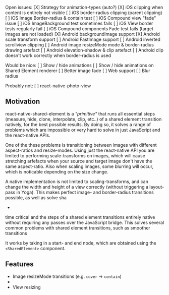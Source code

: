 Open issues:
[X] Strategy for animation-types (auto?)
[X] iOS clipping when content is entirely not visible
[ ] iOS border-radius clipping (parent clipping)
[ ] iOS Image Border-radius & contain test
[ ] iOS Compound view "fade" issue
[ ] iOS ImageBackground test sometimes fails
[ ] iOS View border tests regularly fail
[ ] iOS Compound components Fade test fails (target images are not loaded)
[X] Android backgroundImage support
[X] Android scale transform support
[ ] Android FastImage support
[ ] Android inverted scrollview clipping
[ ] Android image resizeMode mode & border-radius drawing artefact
[ ] Android elevation-shadow & clip artefact
[ ] Android clip doesn't work correctly when border-radius is used

Would be nice:
[ ] Show / hide animations
[ ] Show / hide animations on Shared Element renderer
[ ] Better image fade
[ ] Web support
[ ] Blur radius

Probably not:
[ ] react-native-photo-view





## Motivation

react-native-shared-element is a *"primitive"* that runs all essential steps (measure, hide, clone, interpolate, clip, etc..) of a shared element transition natively, for the best possible results. By doing so, it solves a range of problems which are impossible or very hard to solve in just JavaScript and the react-native APIs.

One of the these problems is transitioning between images with different aspect-ratios and resize-modes. Using just the react-native API you are limited to performing scale-transforms on images, which will cause stretching arfefacts when your source and target image don't have the same aspect-ratio. Also when scaling images, some blurring will occur, which is noticable depending on the size change.

A native implementation is not limited to scaling-transforms, and can change the width and height of a view correctly (without triggering a layout-pass in Yoga). This makes perfect image- and border-radius transitions possible, as well as solve sha

-

 time critical and the steps of a shared element transitions entirely native without requiring any passes over the JavaScript bridge. This solves several common problems with shared element transitions, such as smoother transitions

It works by taking in a start- and end node, which are obtained using the `<SharedElement>` component.

## Features

- Image resizeMode transitions (e.g. `cover` -> `contain`)
- 
- View resizing 


